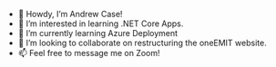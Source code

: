 - 👋 Howdy, I’m Andrew Case!
- 👀 I’m interested in learning .NET Core Apps.
- 🌱 I’m currently learning Azure Deployment
- 💞️ I’m looking to collaborate on restructuring the oneEMIT website.
- 📫 Feel free to message me on Zoom!

<!---
AndrewCase1/AndrewCase1 is a ✨ special ✨ repository because its `README.md` (this file) appears on your GitHub profile.
You can click the Preview link to take a look at your changes.
--->
